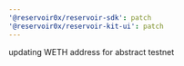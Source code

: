 ```yaml
---
'@reservoir0x/reservoir-sdk': patch
'@reservoir0x/reservoir-kit-ui': patch
---
```


updating WETH address for abstract testnet
